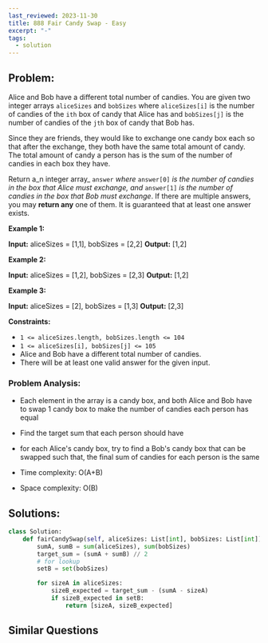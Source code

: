 ```yaml
---
last_reviewed: 2023-11-30
title: 888 Fair Candy Swap - Easy
excerpt: "-"
tags:
  - solution
---
```

## Problem:
Alice and Bob have a different total number of candies. You are given two integer arrays `aliceSizes` and `bobSizes` where `aliceSizes[i]` is the number of candies of the `ith` box of candy that Alice has and `bobSizes[j]` is the number of candies of the `jth` box of candy that Bob has.

Since they are friends, they would like to exchange one candy box each so that after the exchange, they both have the same total amount of candy. The total amount of candy a person has is the sum of the number of candies in each box they have.

Return a_n integer array_ `answer` _where_ `answer[0]` _is the number of candies in the box that Alice must exchange, and_ `answer[1]` _is the number of candies in the box that Bob must exchange_. If there are multiple answers, you may **return any** one of them. It is guaranteed that at least one answer exists.

**Example 1:**

**Input:** aliceSizes = [1,1], bobSizes = [2,2]
**Output:** [1,2]

**Example 2:**

**Input:** aliceSizes = [1,2], bobSizes = [2,3]
**Output:** [1,2]

**Example 3:**

**Input:** aliceSizes = [2], bobSizes = [1,3]
**Output:** [2,3]

**Constraints:**

- `1 <= aliceSizes.length, bobSizes.length <= 104`
- `1 <= aliceSizes[i], bobSizes[j] <= 105`
- Alice and Bob have a different total number of candies.
- There will be at least one valid answer for the given input.
### Problem Analysis:
- Each element in the array is a candy box, and both Alice and Bob have to swap 1 candy box to make the number of candies each person has equal
- Find the target sum that each person should have
- for each Alice's candy box, try to find a Bob's candy box that can be swapped such that, the final sum of candies for each person is the same

- Time complexity: O(A+B)
- Space complexity: O(B)
## Solutions:

```python
class Solution:
    def fairCandySwap(self, aliceSizes: List[int], bobSizes: List[int]) -> List[int]:
        sumA, sumB = sum(aliceSizes), sum(bobSizes)
        target_sum = (sumA + sumB) // 2
        # for lookup
        setB = set(bobSizes)

        for sizeA in aliceSizes:
            sizeB_expected = target_sum - (sumA - sizeA)
            if sizeB_expected in setB:
                return [sizeA, sizeB_expected]
```

## Similar Questions